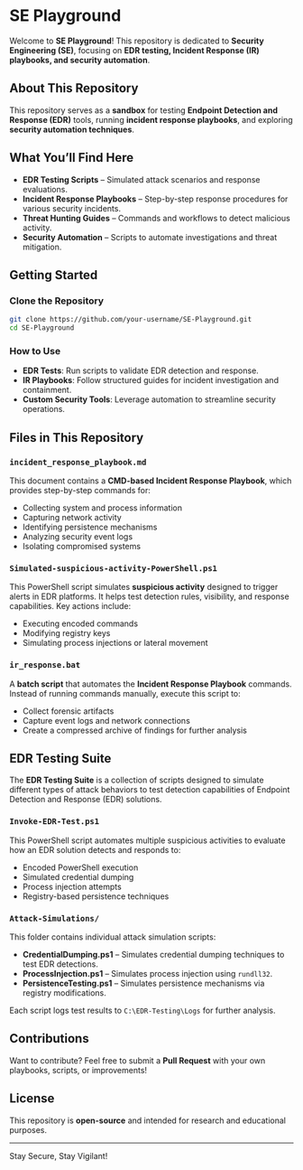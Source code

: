 # SE Playground

Welcome to **SE Playground**! This repository is dedicated to **Security Engineering (SE)**, focusing on **EDR testing, Incident Response (IR) playbooks, and security automation**.

## About This Repository
This repository serves as a **sandbox** for testing **Endpoint Detection and Response (EDR)** tools, running **incident response playbooks**, and exploring **security automation techniques**.

## What You’ll Find Here
- **EDR Testing Scripts** – Simulated attack scenarios and response evaluations.
- **Incident Response Playbooks** – Step-by-step response procedures for various security incidents.
- **Threat Hunting Guides** – Commands and workflows to detect malicious activity.
- **Security Automation** – Scripts to automate investigations and threat mitigation.

## Getting Started
### Clone the Repository
```sh
git clone https://github.com/your-username/SE-Playground.git
cd SE-Playground
```

### How to Use
- **EDR Tests**: Run scripts to validate EDR detection and response.
- **IR Playbooks**: Follow structured guides for incident investigation and containment.
- **Custom Security Tools**: Leverage automation to streamline security operations.

## Files in This Repository
### `incident_response_playbook.md`
This document contains a **CMD-based Incident Response Playbook**, which provides step-by-step commands for:
- Collecting system and process information
- Capturing network activity
- Identifying persistence mechanisms
- Analyzing security event logs
- Isolating compromised systems

### `Simulated-suspicious-activity-PowerShell.ps1`
This PowerShell script simulates **suspicious activity** designed to trigger alerts in EDR platforms. It helps test detection rules, visibility, and response capabilities. Key actions include:
- Executing encoded commands
- Modifying registry keys
- Simulating process injections or lateral movement

### `ir_response.bat`
A **batch script** that automates the **Incident Response Playbook** commands. Instead of running commands manually, execute this script to:
- Collect forensic artifacts
- Capture event logs and network connections
- Create a compressed archive of findings for further analysis

## EDR Testing Suite
The **EDR Testing Suite** is a collection of scripts designed to simulate different types of attack behaviors to test detection capabilities of Endpoint Detection and Response (EDR) solutions.

### `Invoke-EDR-Test.ps1`
This PowerShell script automates multiple suspicious activities to evaluate how an EDR solution detects and responds to:
- Encoded PowerShell execution
- Simulated credential dumping
- Process injection attempts
- Registry-based persistence techniques

### `Attack-Simulations/`
This folder contains individual attack simulation scripts:
- **CredentialDumping.ps1** – Simulates credential dumping techniques to test EDR detections.
- **ProcessInjection.ps1** – Simulates process injection using `rundll32`.
- **PersistenceTesting.ps1** – Simulates persistence mechanisms via registry modifications.

Each script logs test results to `C:\EDR-Testing\Logs` for further analysis.

## Contributions
Want to contribute? Feel free to submit a **Pull Request** with your own playbooks, scripts, or improvements!

## License
This repository is **open-source** and intended for research and educational purposes.

---
Stay Secure, Stay Vigilant!
